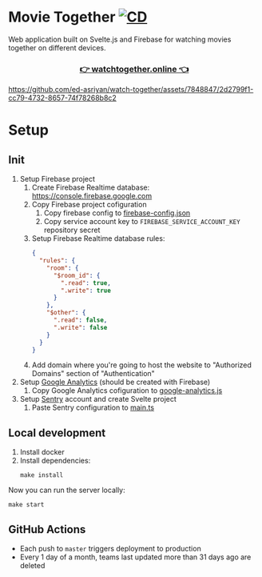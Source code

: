 # Movie Together [![CD](https://github.com/ed-asriyan/watch-together/actions/workflows/CD.yml/badge.svg)](https://github.com/ed-asriyan/watch-together/actions/workflows/CD.yml)
Web application built on Svelte.js and Firebase for watching movies together on different devices.

<h3 align="center">
    <a href="https://watchtogether.online" target="_blank">👉 watchtogether.online 👈</a>
</h3>

https://github.com/ed-asriyan/watch-together/assets/7848847/2d2799f1-cc79-4732-8657-74f78268b8c2

# Setup
## Init
1. Setup Firebase project
   1. Create Firebase Realtime database: https://console.firebase.google.com
   2. Copy Firebase project cofiguration
      1. Copy firebase config to [firebase-config.json](./src/firebase/firebase-config.json)
      2. Copy service account key to `FIREBASE_SERVICE_ACCOUNT_KEY` repository secret
   3. Setup Firebase Realtime database rules:
      ```json
      {
        "rules": {
          "room": {
            "$room_id": {
              ".read": true,
              ".write": true
            }
          },
          "$other": {
            ".read": false,
            ".write": false
          }
        }
      }
      ```
   4. Add domain where you're going to host the website to "Authorized Domains" section of "Authentication"
2. Setup [Google Analytics](https://analytics.google.com) (should be created with Firebase)
   1. Copy Google Analytics cofiguration to [google-analytics.js](./src/google-analytics.js)
3. Setup [Sentry](https://sentry.io) account and create Svelte project
   1. Paste Sentry configuration to [main.ts](./src/main.ts)

## Local development
1. Install docker
2. Install dependencies:
   ```console
   make install
   ```

Now you can run the server locally:
```console
make start
```

## GitHub Actions
* Each push to `master` triggers deployment to production
* Every 1 day of a month, teams last updated more than 31 days ago are deleted
